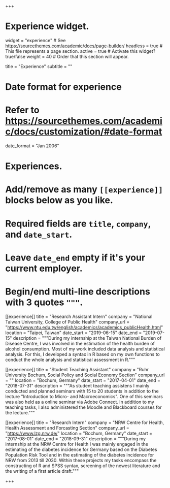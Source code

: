 +++
# Experience widget.
widget = "experience"  # See https://sourcethemes.com/academic/docs/page-builder/
headless = true  # This file represents a page section.
active = true  # Activate this widget? true/false
weight = 40  # Order that this section will appear.

title = "Experience"
subtitle = ""

# Date format for experience
#   Refer to https://sourcethemes.com/academic/docs/customization/#date-format
date_format = "Jan 2006"

# Experiences.
#   Add/remove as many `[[experience]]` blocks below as you like.
#   Required fields are `title`, `company`, and `date_start`.
#   Leave `date_end` empty if it's your current employer.
#   Begin/end multi-line descriptions with 3 quotes `"""`.
[[experience]]
  title = "Research Assistant Intern"
  company = "National Taiwan University, College of Public Health"
  company_url = "https://www.ntu.edu.tw/english/academics/academics_publicHealth.html"
  location = "Taipei, Taiwan"
  date_start = "2019-06-15"
  date_end = "2019-07-15"
  description = """During my internship at the Taiwan National Burden of Disease Centre, I was involved in the estimation of the health burden of alcohol consumption. Most of my work included data analysis and statistical analysis. For this, I developed a syntax in R based on my own functions to conduct the whole analysis and statistical assessment in R."""

[[experience]]
  title = "Student Teaching Assistant"
  company = "Ruhr University Bochum, Social Policy and Social Economy Section"
  company_url = ""
  location = "Bochum, Germany"
  date_start = "2017-04-01"
  date_end = "2018-07-31"
  description = """As student teaching assistens I mainly conducted and planned seminars with 15 to 20 students in addition to the lecture "Introduction to Micro- and Macroeconomics". One of this seminars was also held as a online seminar via Adobe Connect. In addition to my teaching tasks, I also administered the Moodle and Blackboard courses for the lecture."""

[[experience]]
  title = "Research Intern"
  company = "NRW Centre for Health, Health Assessment and Forcasting Section"
  company_url = "https://www.lzg.nrw.de/"
  location = "Bochum, Germany"
  date_start = "2017-08-01"
  date_end = "2018-09-31"
  description = """During my internship at the NRW Centre for Health I was mainly engaged in the estimating of the diabetes incidence for Germany based on the Diabetes Population Risk Tool and in the estimating of the diabetes incidence for NRW from 2013 till 2030. Within these projects my tasks encompass the constructing of R and SPSS syntax, screening of the newest literature and the writing of a first article draft."""

+++
